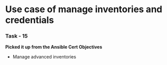 # Use case of manage inventories and credentials

### Task - 15 
**Picked it up from the Ansible Cert Objectives**
- Manage advanced inventories
